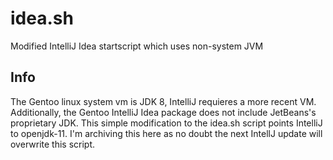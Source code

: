 # idea.sh
Modified IntelliJ Idea startscript which uses non-system JVM

## Info
The Gentoo linux system vm is JDK 8, IntelliJ requieres a more recent VM.  Additionally, the Gentoo IntelliJ Idea package does not include JetBeans's proprietary JDK.  This simple modification to the idea.sh script points IntelliJ to openjdk-11.  I'm archiving this here as no doubt the next IntellJ update will overwrite this script.
